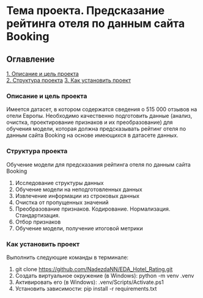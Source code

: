 # Тема проекта. Предсказание рейтинга отеля по данным сайта Booking

## Оглавление  
[1. Описание и цель проекта](./README.md#Описание-проекта)   
[2. Структура проекта](./README.md#Структура-проекта)
[3. Как установить проект](./README.md#Как-установить-проект)  

### Описание и цель проекта
Имеется датасет, в котором содержатся сведения о 515 000 отзывов на отели Европы. Необходимо качественно подготовить данные (анализ, очистка, проектирование признаков и их преобразование) для обучения модели, которая должна предсказывать рейтинг отеля по данным сайта Booking на основе имеющихся в датасете данных.

### Структура проекта    
Обучение модели для предсказания рейтинга отеля по данным сайта Booking
1. Исследование структуры данных
2. Обучение модели на неподготовленных данных
3. Извлечение информации из строковых данных
4. Очистка от пропущенных значений
5. Преобразование признаков. Кодирование. Нормализация. Стандартизация.
6. Отбор признаков
7. Обучение модели, получение итоговой метрики

### Как установить проект
Выполнить следующие команды в терминале:
1. git clone https://github.com/NadezdaNN/EDA_Hotel_Rating.git
2. Создать виртуальное окружение (в Windows): python -m venv .venv
3. Активировать его (в Windows): .venv/Scripts/Activate.ps1
4. Установить зависимости: pip install -r requirements.txt
